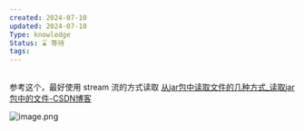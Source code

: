 ```yaml
---
created: 2024-07-10
updated: 2024-07-10
Type: knowledge
Status: ⌛️ 等待
tags:
---
```

## 
参考这个，最好使用 stream 流的方式读取
[从jar包中读取文件的几种方式\_读取jar包中的文件-CSDN博客](https://blog.csdn.net/wang0907/article/details/116593323)

![image.png](https://obsidian-pic-1317906728.cos.ap-nanjing.myqcloud.com/obsidian/20240710113701.png)
